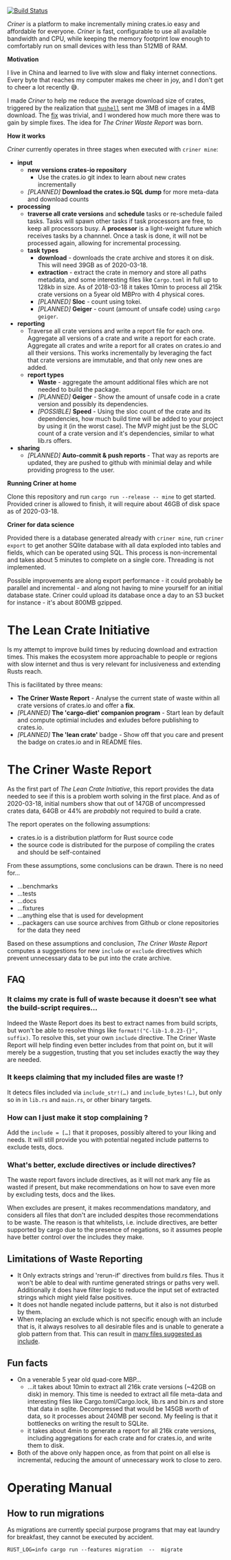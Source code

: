 [![Build Status](https://travis-ci.org/crates-io/criner.svg?branch=master)](https://travis-ci.org/crates-io/criner)

_Criner_ is a platform to make incrementally mining crates.io easy and affordable for everyone. _Criner_ is fast, configurable to use all
available bandwidth and CPU, while keeping the memory footprint low enough to comfortably run on small devices with less than 512MB of RAM.

**Motivation**

I live in China and learned to live with slow and flaky internet connections. Every byte that reaches my computer makes me cheer in joy,
and I don't get to cheer a lot recently 😅.

I made _Criner_ to help me reduce the average download size of crates, triggered by the realization that [`nushell`][nu] sent me 3MB of 
images in a 4MB download. The [fix](https://github.com/nushell/nushell/pull/1316) was trivial, and I wondered how much more there was to
gain by simple fixes. The idea for *The Criner Waste Report* was born.

[nu]: https://github.com/nushell/nushell

**How it works**

_Criner_ currently operates in three stages when executed with `criner mine`:

* **input**
  * **new versions crates-io repository**
    * Use the crates.io git index to learn about new crates incrementally
  * _[PLANNED]_ **Download the crates.io SQL dump** for more meta-data and download counts
* **processing**
  * **traverse all crate versions** and **schedule** tasks or re-schedule failed tasks. Tasks will spawn other tasks if task processors are free,
    to keep all processors busy. A **processor** is a light-weight future which receives tasks by a channnel. Once a task is done, it will not
    be processed again, allowing for incremental processing.
  * **task types**
    * **download** - downloads the crate archive and stores it on disk. This will need 39GB as of 2020-03-18. 
    * **extraction** - extract the crate in memory and store all paths metadata, and some interesting files like `Cargo.toml` in full up to 128kb in size.
      As of 2018-03-18 it takes 10min to process all 215k crate versions on a 5year old MBPro with 4 physical cores.
    * _[PLANNED]_ **Sloc** - count using tokei.
    * _[PLANNED]_ **Geiger** - count (amount of unsafe code) using `cargo geiger`.
* **reporting**
  * Traverse all crate versions and write a report file for each one. Aggregate all versions of a crate and write a report for each crate. Aggregate all
    crates and write a report for all crates on crates.io and all their versions. This works incrementally by leveraging the fact that crate versions are
    immutable, and that only new ones are added.
  * **report types**
    * **Waste** - aggregate the amount additional files which are not needed to build the package.
    * _[PLANNED]_ **Geiger** - Show the amount of unsafe code in a crate version and possibly its dependencies.
    * _[POSSIBLE]_ **Speed** - Using the sloc count of the crate and its dependencies, how much build time will be added to your project by using it 
     (in the worst case). The MVP might just be the SLOC count of a crate version and it's dependencies, similar to what lib.rs offers.
* **sharing**
  * _[PLANNED]_ **Auto-commit & push reports** - That way as reports are updated, they are pushed to github with minimial delay and while providing progress to the user.
  
**Running Criner at home**

Clone this repository and run `cargo run --release -- mine` to get started. Provided criner is allowed to finish, it will require about 46GB of disk space as of 2020-03-18.
  
**Criner for data science**

Provided there is a database generated already with `criner mine`, run `criner export` to get another SQlite database with all data exploded into tables and fields, which
can be operated using SQL. This process is non-incremental and takes about 5 minutes to complete on a single core. Threading is not implemented.

Possible improvements are along export performance - it could probably be parallel and incremental - and along not having to mine yourself for an initial database state.
Criner could upload its database once a day to an S3 bucket for instance - it's about 800MB gzipped.

# The Lean Crate Initiative

Is my attempt to improve build times by reducing download and extraction times. This makes the ecosystem more approachable to people or regions with slow internet and thus
is very relevant for inclusiveness and extending Rusts reach.

This is facilitated by three means:

* **The Criner Waste Report** - Analyse the current state of waste within all crate versions of crates.io and offer a **fix**.
* _[PLANNED]_ **The 'cargo-diet' companion program** - Start lean by default and compute optimial includes and exludes before publishing to crates.io.
* _[PLANNED]_ **The 'lean crate'** badge - Show off that you care and present the badge on crates.io and in README files.

# The Criner Waste Report

As the first part of _The Lean Crate Initiative_, this report provides the data needed to see if this is a problem worth solving in the first place.
And as of 2020-03-18, initial numbers show that out of 147GB of uncompressed crates data, 64GB or 44% are _probably_ not required to build a crate.

The report operates on the following assumptions:

* crates.io is a distribution platform for Rust source code
* the source code is distributed for the purpose of compiling the crates and should be self-contained

From these assumptions, some conclusions can be drawn.
There is no need for…

* …benchmarks
* …tests
* …docs
* …fixtures
* …anything else that is used for development
* …packagers can use source archives from Github or clone repositories for the data they need

Based on these assumptions and conclusion, _The Criner Waste Report_ computes a suggestions for new `include` or `exclude` directives which prevent
unnecessary data to be put into the crate archive.

## FAQ

### It claims my crate is full of waste because it doesn't see what the build-script requires…

Indeed the Waste Report does its best to extract names from build scripts, but won't be able to resolve things like `format!("C-lib-1.0.23-{}", suffix)`.
To resolve this, set your own `include` directive. The Criner Waste Report will help finding even better includes from that point on, but it will merely
be a suggestion, trusting that you set includes exactly the way they are needed.

### It keeps claiming that my included files are waste !?

It detecs files included via `include_str!(…)` and `include_bytes!(…)`, but only so in in `lib.rs` and `main.rs`, or other binary targets.

### How can I just make it stop complaining ?

Add the `include = […]` that it proposes, possibly altered to your liking and needs. It will still provide you with potential negated include
patterns to exclude tests, docs.

### What's better, exclude directives or include directives?

The waste report favors include directives, as it will not mark any file as wasted if present, but make recommendations on how to save even more
by excluding tests, docs and the likes.

When excludes are present, it makes recommendations mandatory, and considers all files that don't are included despites those recommendations to
be waste. The reason is that whitelists, i.e. include directives, are better supported by cargo due to the presence of negations, so it assumes
people have better control over the includes they make.
    
## Limitations of Waste Reporting

* It Only extracts strings and 'rerun-if' directives from build.rs files. Thus it won't be able to deal with runtime generated strings or paths
  very well. Additionally it does have filter logic to reduce the input set of extracted strings which might yield false positives.
* It does not handle negated include patterns, but it also is not disturbed by them.
* When replacing an exclude which is not specific enough with an include that is, it always resolves to all desirable files and is unable 
  to generate a glob pattern from that. This can result in [many files suggested as include](https://crates-io.github.io/waste/gnir/0.9.7.html).

## Fun facts

* On a venerable 5 year old quad-core MBP…
   * …it takes about 10min to extract all 216k crate versions (~42GB on disk) in memory. This time is needed to extract all file meta-data and
     interesting files like Cargo.toml/Cargo.lock, lib.rs and bin.rs and store that data in sqlite. Decompressed that would be 145GB worth of data,
     so it processes about 240MB per second. My feeling is that it bottlenecks on writing the result to SQLite.
   * it takes about 4min to generate a report for all 216k crate versions, including aggregations for each crate and for crates.io, and write
     them to disk. 
* Both of the above only happen once, as from that point on all else is incremental, reducing the amount of unnecessary work to close to zero.


# Operating Manual

## How to run migrations

As migrations are currently special purpose programs that may eat laundry for breakfast, they cannot be executed by accident.
```
RUST_LOG=info cargo run --features migration  --  migrate
```
